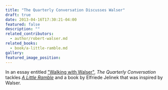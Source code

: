 ```yaml
---
title: "The Quarterly Conversation Discusses Walser"
draft: true
date: 2013-04-16T17:30:21-04:00
featured: false
description: ""
related_contributors:
  - author/robert-walser.md
related_books:
  - book/a-little-ramble.md
gallery:
featured_image_position: 
---
```


In an essay entitled ["Walking with Walser"](http://quarterlyconversation.com/walking-with-walser), _The Quarterly Conversation_ tackles [_A Little Ramble_](http://ndbooks.com/book/a-little-ramble) and a book by Elfriede Jelinek that was inspired by Walser. 

